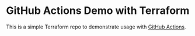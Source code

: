 # GitHub Actions Demo with Terraform
This is a simple Terraform repo to demonstrate usage with [GitHub Actions](https://github.com/features/actions).
